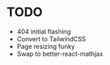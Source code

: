 # TODO

- 404 initial flashing
- Convert to TailwindCSS
- Page resizing funky
- Swap to better-react-mathjax
